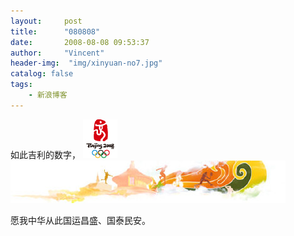 ```yaml
---
layout:     post
title:      "080808"
date:       2008-08-08 09:53:37
author:     "Vincent"
header-img:  "img/xinyuan-no7.jpg"
catalog: false
tags:
    - 新浪博客
---
```




如此吉利的数字，
![/img/sinablog/39d288eaa68987fe174dfb72db029337.gif](/img/sinablog/39d288eaa68987fe174dfb72db029337.gif)
![/img/sinablog/1b2fc2d9462007ab5537aba7169ba12f.jpeg](/img/sinablog/1b2fc2d9462007ab5537aba7169ba12f.jpeg)

愿我中华从此国运昌盛、国泰民安。



